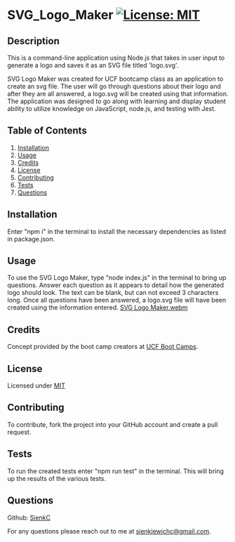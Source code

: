# SVG_Logo_Maker   [![License: MIT](https://img.shields.io/badge/License-MIT-blue.svg)](https://opensource.org/license/mit/)


  ## Description

  This is a command-line application using Node.js that takes in user input to generate a logo and saves it as an SVG file titled 'logo.svg'.

  SVG Logo Maker was created for UCF bootcamp class as an application to create an svg file. The user will go through questions about their logo and after they are all answered, a logo.svg will be created using that information. The application was designed to go along with learning and display student ability to utilize knowledge on JavaScript, node.js, and testing with Jest.


  ## Table of Contents

  1. [Installation](#installation)
  2. [Usage](#usage)
  3. [Credits](#credits)
  3. [License](#license)
  4. [Contributing](#contributing)
  5. [Tests](#tests)
  6. [Questions](#questions)


  ## Installation <a id="installation"></a>

  Enter "npm i" in the terminal to install the necessary dependencies as listed in package.json.


  ## Usage <a id="usage"></a>

  To use the SVG Logo Maker, type "node index.js" in the terminal to bring up questions. Answer each question as it appears to detail how the generated logo should look. The text can be blank, but can not exceed 3 characters long. Once all questions have been answered, a logo.svg file will have been created using the information entered.
[SVG Logo Maker.webm](https://github.com/SienkC/SVG_Logo_Maker/assets/133715604/2ce8def7-2097-43ca-877a-17cfcee7ca71)


  ## Credits <a id="credits"></a>

  Concept provided by the boot camp creators at [UCF Boot Camps](https://bootcamp.ce.ucf.edu/).


  ## License <a id="license"></a>

  Licensed under [MIT](LICENSE)


  ## Contributing <a id="contributing"></a>

  To contribute, fork the project into your GitHub account and create a pull request.


  ## Tests <a id="tests"></a>

  To run the created tests enter "npm run test" in the terminal. This will bring up the results of the various tests.


  ## Questions <a id="questions"></a>

  Github: [SienkC](https://github.com/SienkC)
  
  For any questions please reach out to me at sienkiewichc@gmail.com.
